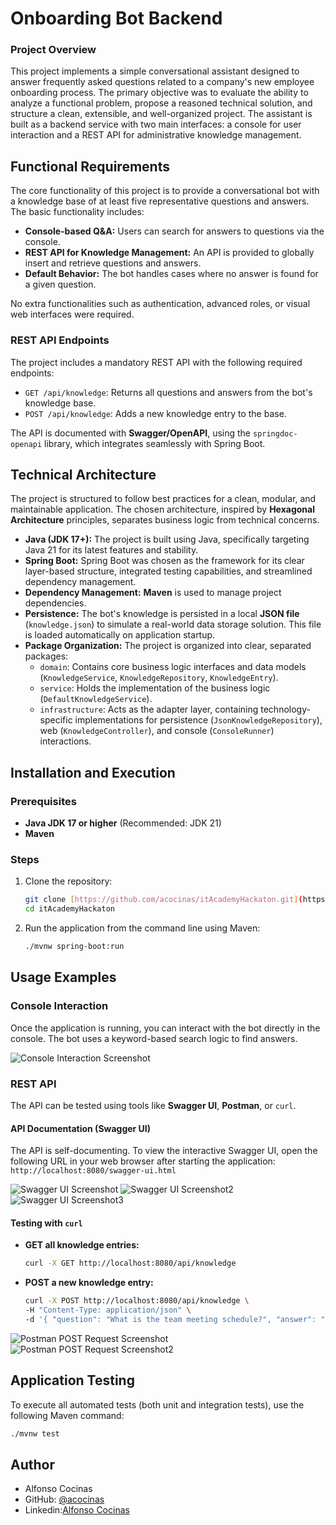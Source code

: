 # Onboarding Bot Backend

### Project Overview

This project implements a simple conversational assistant designed to answer frequently asked questions related to a company's new employee onboarding process. The primary objective was to evaluate the ability to analyze a functional problem, propose a reasoned technical solution, and structure a clean, extensible, and well-organized project. The assistant is built as a backend service with two main interfaces: a console for user interaction and a REST API for administrative knowledge management.

## Functional Requirements

The core functionality of this project is to provide a conversational bot with a knowledge base of at least five representative questions and answers. The basic functionality includes:

* **Console-based Q&A:** Users can search for answers to questions via the console.
* **REST API for Knowledge Management:** An API is provided to globally insert and retrieve questions and answers.
* **Default Behavior:** The bot handles cases where no answer is found for a given question.

No extra functionalities such as authentication, advanced roles, or visual web interfaces were required.

### REST API Endpoints

The project includes a mandatory REST API with the following required endpoints:

* `GET /api/knowledge`: Returns all questions and answers from the bot's knowledge base.
* `POST /api/knowledge`: Adds a new knowledge entry to the base.

The API is documented with **Swagger/OpenAPI**, using the `springdoc-openapi` library, which integrates seamlessly with Spring Boot.

## Technical Architecture

The project is structured to follow best practices for a clean, modular, and maintainable application. The chosen architecture, inspired by **Hexagonal Architecture** principles, separates business logic from technical concerns.

* **Java (JDK 17+):** The project is built using Java, specifically targeting Java 21 for its latest features and stability.
* **Spring Boot:** Spring Boot was chosen as the framework for its clear layer-based structure, integrated testing capabilities, and streamlined dependency management.
* **Dependency Management:** **Maven** is used to manage project dependencies.
* **Persistence:** The bot's knowledge is persisted in a local **JSON file** (`knowledge.json`) to simulate a real-world data storage solution. This file is loaded automatically on application startup.
* **Package Organization:** The project is organized into clear, separated packages:
    * `domain`: Contains core business logic interfaces and data models (`KnowledgeService`, `KnowledgeRepository`, `KnowledgeEntry`).
    * `service`: Holds the implementation of the business logic (`DefaultKnowledgeService`).
    * `infrastructure`: Acts as the adapter layer, containing technology-specific implementations for persistence (`JsonKnowledgeRepository`), web (`KnowledgeController`), and console (`ConsoleRunner`) interactions.

## Installation and Execution

### Prerequisites

* **Java JDK 17 or higher** (Recommended: JDK 21)
* **Maven**

### Steps

1.  Clone the repository:
    ```bash
    git clone [https://github.com/acocinas/itAcademyHackaton.git](https://github.com/acocinas/itAcademyHackaton.git)
    cd itAcademyHackaton
    ```
2.  Run the application from the command line using Maven:
    ```bash
    ./mvnw spring-boot:run
    ```

## Usage Examples

### Console Interaction

Once the application is running, you can interact with the bot directly in the console. The bot uses a keyword-based search logic to find answers.

![Console Interaction Screenshot](docs/images/consola.png)

### REST API

The API can be tested using tools like **Swagger UI**, **Postman**, or `curl`.

#### API Documentation (Swagger UI)
The API is self-documenting. To view the interactive Swagger UI, open the following URL in your web browser after starting the application:
`http://localhost:8080/swagger-ui.html`

![Swagger UI Screenshot](docs/images/swagger1.png)
![Swagger UI Screenshot2](docs/images/SwaggerGet.png)
![Swagger UI Screenshot3](docs/images/SwaggerPost.png)

#### Testing with `curl`
* **GET all knowledge entries:**
    ```bash
    curl -X GET http://localhost:8080/api/knowledge
    ```
* **POST a new knowledge entry:**
    ```bash
    curl -X POST http://localhost:8080/api/knowledge \
    -H "Content-Type: application/json" \
    -d '{ "question": "What is the team meeting schedule?", "answer": "The next team meeting is on Friday at 10:00 AM." }'
    ```

![Postman POST Request Screenshot](docs/images/PostmanGet.png)
![Postman POST Request Screenshot2](docs/images/PostmanPost.png)

## Application Testing

To execute all automated tests (both unit and integration tests), use the following Maven command:
```bash
./mvnw test
```
## Author
 * Alfonso Cocinas 
 * GitHub: [@acocinas](https://github.com/acocinas) 
 * Linkedin:[Alfonso Cocinas](https://www.linkedin.com/in/alfonso-cocinas/)
